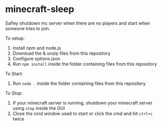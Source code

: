 # minecraft-sleep
Safley shutdown mc server when there are no players and start when someone tries to join.

To setup:
1. Install npm and node.js
2. Download the & unzip files from this repository
3. Configure options.json
4. Run `npm install` inside the folder containing files from this repository

To Start:
1. Run `node .` inside the folder containing files from this repository

To Stop:
1. If your minecraft server is running, shutdown your minecraft server using `stop` inside the GUI
2. Close the cmd window used to start or click the cmd and hit `ctrl+c` twice
